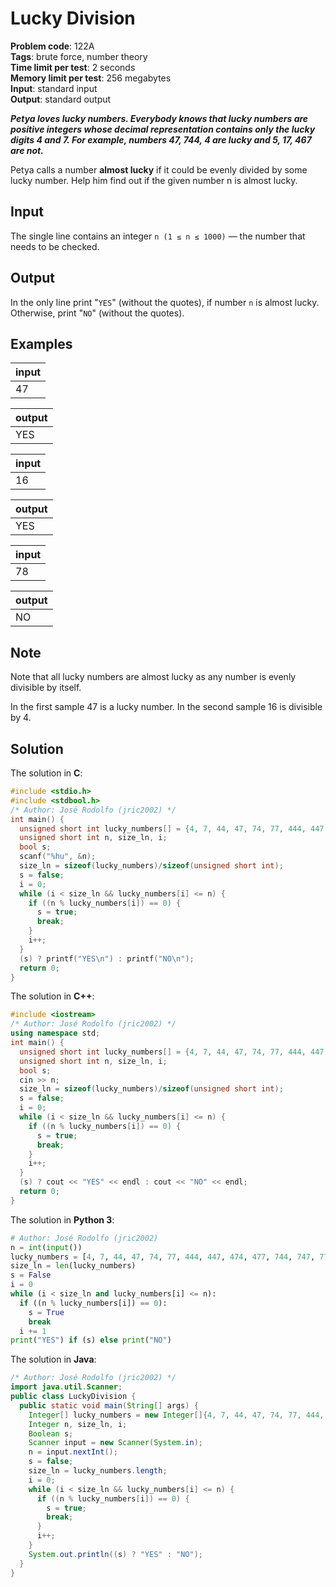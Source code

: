 # Lucky Division
**Problem code**: 122A  
**Tags**: brute force, number theory  
**Time limit per test**: 2 seconds  
**Memory limit per test**: 256 megabytes  
**Input**: standard input  
**Output**: standard output  

***Petya loves lucky numbers. Everybody knows that lucky numbers are positive integers whose decimal representation contains only the lucky digits 4 and 7. For example, numbers 47, 744, 4 are lucky and 5, 17, 467 are not.***

Petya calls a number **almost lucky** if it could be evenly divided by some lucky number. Help him find out if the given number n is almost lucky.

## Input
The single line contains an integer `n (1 ≤ n ≤ 1000)` — the number that needs to be checked.

## Output
In the only line print "`YES`" (without the quotes), if number `n` is almost lucky. Otherwise, print "`NO`" (without the quotes).

## Examples
| input |
| :--- |
| 47 |

| output |
| :--- |
| YES |

| input |
| :--- |
| 16 |

| output |
| :--- |
| YES |

| input |
| :--- |
| 78 |

| output |
| :--- |
| NO |

## Note
Note that all lucky numbers are almost lucky as any number is evenly divisible by itself.

In the first sample 47 is a lucky number. In the second sample 16 is divisible by 4.

## Solution
The solution in **C**:
```c
#include <stdio.h>
#include <stdbool.h>
/* Author: José Rodolfo (jric2002) */
int main() {
  unsigned short int lucky_numbers[] = {4, 7, 44, 47, 74, 77, 444, 447, 474, 477, 744, 747, 774, 777};
  unsigned short int n, size_ln, i;
  bool s;
  scanf("%hu", &n);
  size_ln = sizeof(lucky_numbers)/sizeof(unsigned short int);
  s = false;
  i = 0;
  while (i < size_ln && lucky_numbers[i] <= n) {
    if ((n % lucky_numbers[i]) == 0) {
      s = true;
      break;
    }
    i++;
  }
  (s) ? printf("YES\n") : printf("NO\n");
  return 0;
}
```

The solution in **C++**:
```cpp
#include <iostream>
/* Author: José Rodolfo (jric2002) */
using namespace std;
int main() {
  unsigned short int lucky_numbers[] = {4, 7, 44, 47, 74, 77, 444, 447, 474, 477, 744, 747, 774, 777};
  unsigned short int n, size_ln, i;
  bool s;
  cin >> n;
  size_ln = sizeof(lucky_numbers)/sizeof(unsigned short int);
  s = false;
  i = 0;
  while (i < size_ln && lucky_numbers[i] <= n) {
    if ((n % lucky_numbers[i]) == 0) {
      s = true;
      break;
    }
    i++;
  }
  (s) ? cout << "YES" << endl : cout << "NO" << endl;
  return 0;
}
```

The solution in **Python 3**:
```python
# Author: José Rodolfo (jric2002)
n = int(input())
lucky_numbers = [4, 7, 44, 47, 74, 77, 444, 447, 474, 477, 744, 747, 774, 777]
size_ln = len(lucky_numbers)
s = False
i = 0
while (i < size_ln and lucky_numbers[i] <= n):
  if ((n % lucky_numbers[i]) == 0):
    s = True
    break
  i += 1
print("YES") if (s) else print("NO")
```

The solution in **Java**:
```java
/* Author: José Rodolfo (jric2002) */
import java.util.Scanner;
public class LuckyDivision {
  public static void main(String[] args) {
    Integer[] lucky_numbers = new Integer[]{4, 7, 44, 47, 74, 77, 444, 447, 474, 477, 744, 747, 774, 777};
    Integer n, size_ln, i;
    Boolean s;
    Scanner input = new Scanner(System.in);
    n = input.nextInt();
    s = false;
    size_ln = lucky_numbers.length;
    i = 0;
    while (i < size_ln && lucky_numbers[i] <= n) {
      if ((n % lucky_numbers[i]) == 0) {
        s = true;
        break;
      }
      i++;
    }
    System.out.println((s) ? "YES" : "NO");
  }
}
```